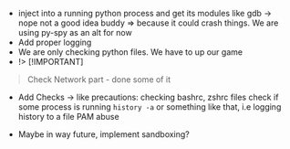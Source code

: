 - inject into a running python process and get its modules like gdb -> nope not a good idea buddy => because it could crash things. We are using py-spy as an alt for now
- Add proper logging
- We are only checking python files. We have to up our game
- !> [!IMPORTANT]
> Check Network part - done some of it

- Add Checks -> like precautions:
  checking bashrc, zshrc files
  check if some process is running `history -a` or something like that, i.e logging history to a file
  PAM abuse

- Maybe in way future, implement sandboxing?

